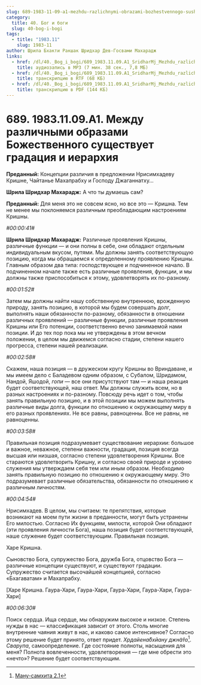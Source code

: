 ```yaml
---
slug: 689-1983-11-09-a1-mezhdu-razlichnymi-obrazami-bozhestvennogo-sushhestvuet-gradatsiya-i-ierarhiya
category:
  title: 40. Бог и боги
  slug: 40-bog-i-bogi
tags:
  - title: "1983.11"
    slug: 1983-11
author: Шрила Бхакти Ракшак Шридхар Дев-Госвами Махарадж
links:
  - href: /dl/40._Bog_i_bogi/689_1983.11.09.A1_SridharMj_Mezhdu_razlichnymi_obrazami_Bozhestvennogo_sushhestvuet_gradacija_i_ierarhija.mp3
    title: аудиозапись в MP3 (7 мин. 38 сек., 7,8 МБ)
  - href: /dl/40._Bog_i_bogi/689_1983.11.09.A1_SridharMj_Mezhdu_razlichnymi_obrazami_Bozhestvennogo_sushhestvuet_gradacija_i_ierarhija.rtf
    title: транскрипцию в RTF (68 КБ)
  - href: /dl/40._Bog_i_bogi/689_1983.11.09.A1_SridharMj_Mezhdu_razlichnymi_obrazami_Bozhestvennogo_sushhestvuet_gradacija_i_ierarhija.pdf
    title: транскрипцию в PDF (144 КБ)
---
```


# 689. 1983.11.09.A1. Между различными образами Божественного существует градация и иерархия

**Преданный:** Концепции различия в предложении Нрисимхадеву Кришне, Чайтанье Махапрабху и Господу Джаганнатху…

**Шрила Шридхар Махарадж:** А что ты думаешь сам?

**Преданный:** Для меня это не совсем ясно, но все это — Кришна. Тем не менее мы поклоняемся различным преобладающим настроениям Кришны.

*#00:00:41#*

**Шрила Шридхар Махарадж:** Различные проявления Кришны, различные функции — и они полны в себе, они обладают отдельным индивидуальным вкусом, путями. Мы должны занять соответствующую позицию, когда мы обращаемся к определенному проявлению Кришны. Главным образом два типа: господствующее и подчиненное начало. В подчиненном начале также есть различные проявления, функции, и мы должны также приспособиться к этому, удовлетворять их по-разному.

*#00:01:52#*

Затем мы должны найти нашу собственную внутреннюю, врожденную природу, занять позицию, в которой мы будем совершать долг, выполнять наши обязанности по-разному, обязанности в отношении различных проявлений — различные функции, различные проявления Кришны или Его потенции, соответственно вечно занимаемой нами позиции. И до тех пор пока мы не утверждены в этом вечном положении, в целом мы движемся согласно стадии, степени нашего прогресса, степени нашей реализации.

*#00:02:58#*

Скажем, наша позиция — в дружеском кругу Кришны во Вриндаване, и мы имеем дело с Баладевом одним образом, с Субалом, Шридамом, Нандой, Яшодой, *гопи* — все они присутствуют там — и наша реакция будет соответствующей, наш ответ. Мы должны служить всем, но в разных настроениях и по-разному. Повсюду речь идет о том, чтобы занять правильную позицию, и в этой позиции мы можем выполнять различные виды долга, функции по отношению к окружающему миру в его разных проявлениях. Не все равны, равноценны. Все не равны, не равноценны.

*#00:03:58#*

Правильная позиция подразумевает существование иерархии: большое и важное, неважное, степени важности, градация, позиция всегда высшая или низшая, согласно степени удовлетворения Кришны. Все стараются удовлетворить Кришну, и согласно своей природе и уровню служения мы утверждаем себя тем или иным образом. Необходимо занять правильную позицию по отношению к окружающему миру. Это подразумевает различные обязательства, обязанности по отношению к различным личностям.

*#00:04:54#*

Нрисимхадев. В целом, мы считаем: те препятствия, которые возникают на моем пути жизни в преданности, могут быть устранены Его милостью. Согласно Их функциям, милости, которой Они обладают (эти проявления личности Бога), наша позиция будет соответствующей, наше служение будет соответствующим. Правильная позиция.

Харе Кришна.

Сыновство Бога, супружество Бога, дружба Бога, отцовство Бога — различные концепции существуют, и существуют градации. Супружество считается высочайшей концепцией, согласно «Бхагаватам» и Махапрабху.

[Харе Кришна. Гаура-Хари, Гаура-Хари, Гаура-Хари, Гаура-Хари, Гаура-Хари]

*#00:06:30#*

Поиск сердца. Ища сердце, мы обнаружим высокое и низкое. Степень нужды в нас — классификация зависит от этого. Столь многие внутренние чаяния живут в нас, и каково самое интенсивное? Согласно этому решение будет принято, ответ придет. *Хр̣дайена̄бхйану джн̃а̄то*[^_ftn1]. *Сварупа*, самоопределение. Где состояние полноты, насыщения для меня? Полнота вовлеченности, удовлетворения — где мне обрести это «нечто»? Решение будет соответствующим.



[^_ftn1]: [Ману-самхита 2.1](../notes/manu-samhita/manu-samhita-2-1.md)
